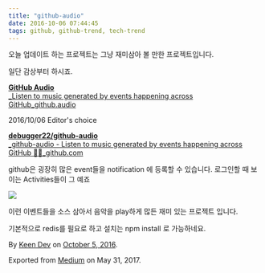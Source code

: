 ```yaml
---
title: "github-audio"
date: 2016-10-06 07:44:45
tags: github, github-trend, tech-trend 
---
```



오늘 업데이트 하는 프로젝트는 그냥 재미삼아 볼 만한 프로젝트입니다.

일단 감상부터 하시죠.

[**GitHub Audio**  
_Listen to music generated by events happening across GitHub_github.audio][anchor0][][anchor1]

2016/10/06 Editor's choice

[**debugger22/github-audio**  
_github-audio - Listen to music generated by events happening across GitHub 🎷🎸_github.com][anchor2][][anchor3]

github은 굉장히 많은 event들을 notification 에 등록할 수 있습니다. 로그인할 때 보이는 Activities들이 그 예죠

![][image0]

이런 이벤트들을 소스 삼아서 음악을 play하게 많든 재미 있는 프로젝트 입니다.

기본적으로 redis를 필요로 하고 설치는 npm install 로 가능하네요.

By [Keen Dev][anchor4] on [October 5, 2016][anchor5].

Exported from [Medium][anchor6] on May 31, 2017\.


[anchor0]: https://github.audio/ "https://github.audio/"
[anchor1]: https://github.audio/
[anchor2]: https://github.com/debugger22/github-audio "https://github.com/debugger22/github-audio"
[anchor3]: https://github.com/debugger22/github-audio
[anchor4]: https://medium.com/@keendev
[anchor5]: https://medium.com/p/2dfc64c6afae
[anchor6]: https://medium.com


[image0]: /images/1*pAlNe3FKG-1ZghB-Ug7-Qg.pn